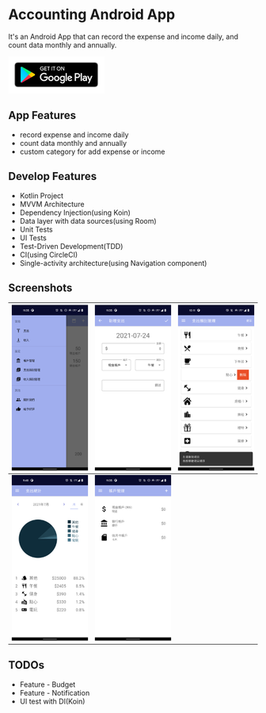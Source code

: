 # Accounting Android App
It's an Android App that can record the expense and income daily, and count data monthly and annually.

<a href="https://play.google.com/store/apps/details?id=com.ogl4jo3.accounting.free"><img src="AccountingData/GooglePlayStore/google-play-badge.png" height="75"></a>


## App Features
- record expense and income daily
- count data monthly and annually
- custom category for add expense or income

## Develop Features
- Kotlin Project
- MVVM Architecture
- Dependency Injection(using Koin)
- Data layer with data sources(using Room)
- Unit Tests
- UI Tests
- Test-Driven Development(TDD)
- CI(using CircleCI)
- Single-activity architecture(using Navigation component)

## Screenshots

| <img src="AccountingData/Screenshot/Screenshot_20210724-233508.png"> | <img src="AccountingData/Screenshot/Screenshot_20210724-233524.png"> |  <img src="AccountingData/Screenshot/Screenshot_20210726-101121.png"> |
| ---------------------------------------------- | -------------------------------------------- | -------------------------------------------- |
| <img src="AccountingData/Screenshot/Screenshot_20210729-094804.png"> | <img src="AccountingData/Screenshot/Screenshot_20210724-233547.png"> |  |

## TODOs
- Feature - Budget
- Feature - Notification
- UI test with DI(Koin)
